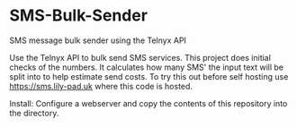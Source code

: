 # SMS-Bulk-Sender
SMS message bulk sender using the Telnyx API

Use the Telnyx API to bulk send SMS services. This project does initial checks of the numbers. It calculates how many SMS' the input text will be split into to help estimate send costs.
To try this out before self hosting use https://sms.lily-pad.uk where this code is hosted.

Install:
Configure a webserver and copy the contents of this repository into the directory.
